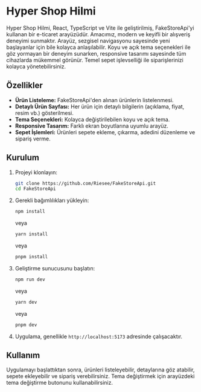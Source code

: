 # Hyper Shop Hilmi

Hyper Shop Hilmi, React, TypeScript ve Vite ile geliştirilmiş, FakeStoreApi'yi kullanan bir e-ticaret arayüzüdür. Amacımız, modern ve keyifli bir alışveriş deneyimi sunmaktır. Arayüz, sezgisel navigasyonu sayesinde yeni başlayanlar için bile kolayca anlaşılabilir. Koyu ve açık tema seçenekleri ile göz yormayan bir deneyim sunarken, responsive tasarımı sayesinde tüm cihazlarda mükemmel görünür. Temel sepet işlevselliği ile siparişlerinizi kolayca yönetebilirsiniz.

## Özellikler

- **Ürün Listeleme:** FakeStoreApi'den alınan ürünlerin listelenmesi.
- **Detaylı Ürün Sayfası:** Her ürün için detaylı bilgilerin (açıklama, fiyat, resim vb.) gösterilmesi.
- **Tema Seçenekleri:** Kolayca değiştirilebilen koyu ve açık tema.
- **Responsive Tasarım:** Farklı ekran boyutlarına uyumlu arayüz.
- **Sepet İşlemleri:** Ürünleri sepete ekleme, çıkarma, adedini düzenleme ve sipariş verme.

## Kurulum

1.  Projeyi klonlayın:

    ```bash
    git clone https://github.com/Riesee/FakeStoreApi.git
    cd FakeStoreApi
    ```

2.  Gerekli bağımlılıkları yükleyin:

    ```bash
    npm install
    ```

    veya

    ```bash
    yarn install
    ```

    veya

    ```bash
    pnpm install
    ```

3.  Geliştirme sunucusunu başlatın:

    ```bash
    npm run dev
    ```

    veya

    ```bash
    yarn dev
    ```

    veya

    ```bash
    pnpm dev
    ```

4.  Uygulama, genellikle `http://localhost:5173` adresinde çalışacaktır.

## Kullanım

Uygulamayı başlattıktan sonra, ürünleri listeleyebilir, detaylarına göz atabilir, sepete ekleyebilir ve sipariş verebilirsiniz. Tema değiştirmek için arayüzdeki tema değiştirme butonunu kullanabilirsiniz.

